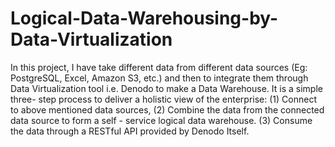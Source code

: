 # Logical-Data-Warehousing-by-Data-Virtualization
In this project, I have take different data from different data sources (Eg: PostgreSQL, Excel, Amazon S3, etc.) and then to integrate them through Data Virtualization tool i.e. Denodo to make a Data Warehouse. It is a simple three- step process to deliver a holistic view of the enterprise:
(1)	Connect to above mentioned data sources,
(2)	Combine the data from the connected data source to form a self - service logical data warehouse.
(3)	Consume the data through a RESTful API provided by Denodo Itself.
